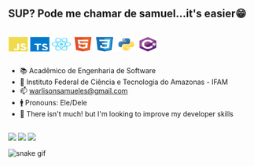  ## SUP? Pode me chamar de samuel...it's easier😁

<div style="display: inline_block"><br>
  <img align="center" alt="Sama-Js" height="30" width="40" src="https://raw.githubusercontent.com/devicons/devicon/master/icons/javascript/javascript-plain.svg">
  <img align="center" alt="Sama-Ts" height="30" width="40" src="https://raw.githubusercontent.com/devicons/devicon/master/icons/typescript/typescript-plain.svg">
  <img align="center" alt="Sama-React" height="30" width="40" src="https://raw.githubusercontent.com/devicons/devicon/master/icons/react/react-original.svg">
  <img align="center" alt="Sama-HTML" height="30" width="40" src="https://raw.githubusercontent.com/devicons/devicon/master/icons/html5/html5-original.svg">
  <img align="center" alt="Sama-CSS" height="30" width="40" src="https://raw.githubusercontent.com/devicons/devicon/master/icons/css3/css3-original.svg">
  <img align="center" alt="Sama-Python" height="30" width="40" src="https://raw.githubusercontent.com/devicons/devicon/master/icons/python/python-original.svg">
  <img align="center" alt="Sama-Csharp" height="30" width="40" src="https://raw.githubusercontent.com/devicons/devicon/master/icons/csharp/csharp-original.svg">
</div>

 ##

- 📚 Acadêmico de Engenharia de Software
- 📗 Instituto Federal de Ciência e Tecnologia do Amazonas - IFAM
- 📫 warlisonsamueles@gmail.com
- 🚹 Pronouns: Ele/Dele
- 🤔 There isn't much! but I'm looking to improve my developer skills

##

<div>
  <a href="https://www.linkedin.com/in/warlison-samuel-alves-da-silva-100b3b232/" target="_blank"><img src="https://img.shields.io/badge/-LinkedIn-%230077B5?style=for-the-badge&logo=linkedin&logoColor=white" target="_blank"></a> 
  <a href="https://instagram.com/alvess.samuel" target="_blank"><img src="https://img.shields.io/badge/-Instagram-%23E4405F?style=for-the-badge&logo=instagram&logoColor=white" target="_blank"></a>
  <a href = "mailto:warlisonsamueles@gmail.com"><img src="https://img.shields.io/badge/-Gmail-%23333?style=for-the-badge&logo=gmail&logoColor=white" target="_blank"></a>
<div>

![snake gif](https://github.com/warlisonsamuell/warlisonsamuell/blob/output/github-contribution-grid-snake.svg)
